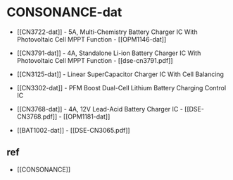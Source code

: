 
# CONSONANCE-dat

- [[CN3722-dat]] - 5A, Multi-Chemistry Battery Charger IC With Photovoltaic Cell MPPT Function - [[OPM1146-dat]]

- [[CN3791-dat]] - 4A, Standalone Li-ion Battery Charger IC With Photovoltaic Cell MPPT Function - [[dse-cn3791.pdf]]

- [[CN3125-dat]] - Linear SuperCapacitor Charger IC With Cell Balancing

- [[CN3302-dat]] - PFM Boost Dual-Cell Lithium Battery Charging Control IC

- [[CN3768-dat]] - 4A, 12V Lead-Acid Battery Charger IC - [[DSE-CN3768.pdf]] - [[OPM1181-dat]]

- [[BAT1002-dat]] - [[DSE-CN3065.pdf]]

## ref 

- [[CONSONANCE]]